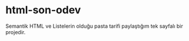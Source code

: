 # html-son-odev


Semantik HTML ve Listelerin olduğu pasta tarifi paylaştığım tek sayfalı bir projedir.
